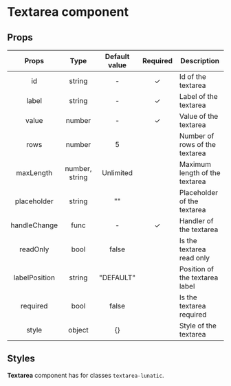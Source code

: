 # Textarea component

## Props

|     Props     |      Type      | Default value | Required | Description                    |
| :-----------: | :------------: | :-----------: | :------: | ------------------------------ |
|      id       |     string     |       -       |    ✓     | Id of the textarea             |
|     label     |     string     |       -       |    ✓     | Label of the textarea          |
|     value     |     number     |       -       |    ✓     | Value of the textarea          |
|     rows      |     number     |       5       |          | Number of rows of the textarea |
|   maxLength   | number, string |   Unlimited   |          | Maximum length of the textarea |
|  placeholder  |     string     |      ""       |          | Placeholder of the textarea    |
| handleChange  |      func      |       -       |    ✓     | Handler of the textarea        |
|   readOnly    |      bool      |     false     |          | Is the textarea read only      |
| labelPosition |     string     |   "DEFAULT"   |          | Position of the textarea label |
|   required    |      bool      |     false     |          | Is the textarea required       |
|     style     |     object     |      {}       |          | Style of the textarea          |

## Styles

**Textarea** component has for classes `textarea-lunatic`.
